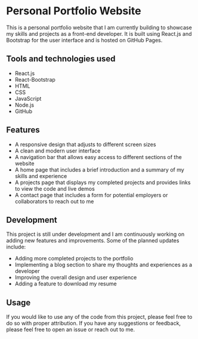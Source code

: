 # Personal Portfolio Website

This is a personal portfolio website that I am currently building to showcase my skills and projects as a front-end developer. It is built using React.js and Bootstrap for the user interface and is hosted on GitHub Pages.

## Tools and technologies used

- React.js
- React-Bootstrap
- HTML
- CSS
- JavaScript
- Node.js
- GitHub

## Features

- A responsive design that adjusts to different screen sizes
- A clean and modern user interface
- A navigation bar that allows easy access to different sections of the website
- A home page that includes a brief introduction and a summary of my skills and experience
- A projects page that displays my completed projects and provides links to view the code and live demos
- A contact page that includes a form for potential employers or collaborators to reach out to me

## Development

This project is still under development and I am continuously working on adding new features and improvements. Some of the planned updates include:

- Adding more completed projects to the portfolio
- Implementing a blog section to share my thoughts and experiences as a developer
- Improving the overall design and user experience
- Adding a feature to download my resume

## Usage

If you would like to use any of the code from this project, please feel free to do so with proper attribution. If you have any suggestions or feedback, please feel free to open an issue or reach out to me.